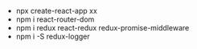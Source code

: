 
* npx create-react-app xx
* npm i react-router-dom
* npm i redux react-redux redux-promise-middleware
* npm i -S redux-logger
